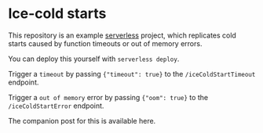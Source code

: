 # Ice-cold starts

This repository is an example [serverless](https://github.com/serverless/serverless) project, which replicates cold starts caused by function timeouts or out of memory errors.

You can deploy this yourself with `serverless deploy`.

Trigger a `timeout` by passing `{"timeout": true}` to the `/iceColdStartTimeout` endpoint.

Trigger a `out of memory` error by passing `{"oom": true}` to the `/iceColdStartError` endpoint.

The companion post for this is available here.

